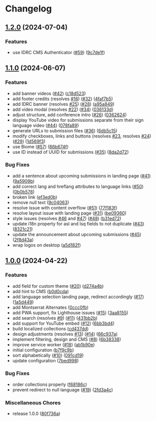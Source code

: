 # Changelog

## [1.2.0](https://github.com/inclusive-design/acaw-cama/compare/v1.1.0...v1.2.0) (2024-07-04)


### Features

* use IDRC CMS Authenticator ([#59](https://github.com/inclusive-design/acaw-cama/issues/59)) ([9c7de1f](https://github.com/inclusive-design/acaw-cama/commit/9c7de1f22642be7254db7d85c4bcaa81a891b34d))

## [1.1.0](https://github.com/inclusive-design/acaw-cama/compare/v1.0.0...v1.1.0) (2024-06-07)


### Features

* add banner videos ([#42](https://github.com/inclusive-design/acaw-cama/issues/42)) ([c18d523](https://github.com/inclusive-design/acaw-cama/commit/c18d5233b2786f7d15992c0b96c7758cb6288ef2))
* add footer credits (resolves [#16](https://github.com/inclusive-design/acaw-cama/issues/16)) ([#32](https://github.com/inclusive-design/acaw-cama/issues/32)) ([4faf7b5](https://github.com/inclusive-design/acaw-cama/commit/4faf7b5d687905ff33520c71dc32160ff7df0112))
* add IDRC banner (resolves [#25](https://github.com/inclusive-design/acaw-cama/issues/25)) ([#28](https://github.com/inclusive-design/acaw-cama/issues/28)) ([a95a849](https://github.com/inclusive-design/acaw-cama/commit/a95a849fdc50bd1c7668d92c59ef4d038d79bad2))
* add video modal (resolves [#22](https://github.com/inclusive-design/acaw-cama/issues/22)) ([#34](https://github.com/inclusive-design/acaw-cama/issues/34)) ([036133d](https://github.com/inclusive-design/acaw-cama/commit/036133d276d109b37bc1dff9cc03b548656d6b97))
* adjust structure, add conference intro ([#26](https://github.com/inclusive-design/acaw-cama/issues/26)) ([0362624](https://github.com/inclusive-design/acaw-cama/commit/0362624cc1c8115130323ba3f663a9df9c903104))
* display YouTube video for submissions separate from their sign language video ([#44](https://github.com/inclusive-design/acaw-cama/issues/44)) ([078fa89](https://github.com/inclusive-design/acaw-cama/commit/078fa89cb7f4683a7c41a378fb31d21a37a08cbd))
* generate URLs to submission files ([#36](https://github.com/inclusive-design/acaw-cama/issues/36)) ([6db5c15](https://github.com/inclusive-design/acaw-cama/commit/6db5c1582a6d74c58216b7e882389cdb9cf40abc))
* modify checkboxes, links and buttons (resolves [#23](https://github.com/inclusive-design/acaw-cama/issues/23), resolves [#24](https://github.com/inclusive-design/acaw-cama/issues/24)) ([#29](https://github.com/inclusive-design/acaw-cama/issues/29)) ([1d569f3](https://github.com/inclusive-design/acaw-cama/commit/1d569f3fb8f031c3f702f59d8164e0fa1f5bb20c))
* use Biome ([#57](https://github.com/inclusive-design/acaw-cama/issues/57)) ([86b674f](https://github.com/inclusive-design/acaw-cama/commit/86b674f8339fdb80322c5080cb010abcdbb6da3c))
* use ID instead of UUID for submissions ([#35](https://github.com/inclusive-design/acaw-cama/issues/35)) ([8da2d72](https://github.com/inclusive-design/acaw-cama/commit/8da2d727659cd4b72f372e6a60f725ff90eb4033))


### Bug Fixes

* add a sentence about upcoming submissions in landing page ([#41](https://github.com/inclusive-design/acaw-cama/issues/41)) ([9a5909b](https://github.com/inclusive-design/acaw-cama/commit/9a5909b3be1fdc8b4cc5ebf85a1c9c257b89b579))
* add correct lang and hreflang attributes to language links ([#50](https://github.com/inclusive-design/acaw-cama/issues/50)) ([0b0b578](https://github.com/inclusive-design/acaw-cama/commit/0b0b578e78b15bc979b08c89181262ee922b640e))
* broken link ([ef3ed0b](https://github.com/inclusive-design/acaw-cama/commit/ef3ed0b467cdf55cc1d8f6a3c6e4b58c39b9bb4d))
* remove null text ([9c04063](https://github.com/inclusive-design/acaw-cama/commit/9c040636e4fc046c60fadfe18fbc5a2fc5df2900))
* resolve issue with content overflow ([#51](https://github.com/inclusive-design/acaw-cama/issues/51)) ([77f183f](https://github.com/inclusive-design/acaw-cama/commit/77f183fe78ef67039e4d92202cd9700d99cb9b32))
* resolve layout issue with landing page ([#31](https://github.com/inclusive-design/acaw-cama/issues/31)) ([be09360](https://github.com/inclusive-design/acaw-cama/commit/be0936009f6904e1d37d1e8e65ac53c1a921cb90))
* style issues (resolves [#46](https://github.com/inclusive-design/acaw-cama/issues/46) and [#47](https://github.com/inclusive-design/acaw-cama/issues/47)) ([#48](https://github.com/inclusive-design/acaw-cama/issues/48)) ([b31ed72](https://github.com/inclusive-design/acaw-cama/commit/b31ed7298f94c8989b629308f3cb593e32b9b5da))
* update i18n property for asl and lsq fields to not duplicate ([#43](https://github.com/inclusive-design/acaw-cama/issues/43)) ([8321c21](https://github.com/inclusive-design/acaw-cama/commit/8321c21e502385e4ce5d5bd451c03afd0513567d))
* update the announcement about upcoming submissions ([#45](https://github.com/inclusive-design/acaw-cama/issues/45)) ([2f8d43a](https://github.com/inclusive-design/acaw-cama/commit/2f8d43ad195ec8604e7b19e49edf6db698b750a3))
* wrap logos on desktop ([a5d182f](https://github.com/inclusive-design/acaw-cama/commit/a5d182f8840da2b5de892a5fb6f5a9f128bc801f))

## [1.0.0](https://github.com/inclusive-design/acaw-cama/compare/v0.0.1...v1.0.0) (2024-04-22)


### Features

* add field for custom theme ([#20](https://github.com/inclusive-design/acaw-cama/issues/20)) ([d274a4b](https://github.com/inclusive-design/acaw-cama/commit/d274a4b2636f2204cd2ef2412c611f6374457992))
* add hint to CMS ([b0d0cda](https://github.com/inclusive-design/acaw-cama/commit/b0d0cda2d9b8e9be99e29ae3f3addceedcea6602))
* add language selection landing page, redirect accordingly ([#17](https://github.com/inclusive-design/acaw-cama/issues/17)) ([1a5d449](https://github.com/inclusive-design/acaw-cama/commit/1a5d4494ea1344d32dea13fac1cec27d01d8faa3))
* add Montserrat Alternates ([0ccc0fb](https://github.com/inclusive-design/acaw-cama/commit/0ccc0fb8b18d6926b12c9920fb6c3b6f4aa112df))
* add PWA support, fix Lighthouse issues ([#15](https://github.com/inclusive-design/acaw-cama/issues/15)) ([3aa8155](https://github.com/inclusive-design/acaw-cama/commit/3aa81553fb2459661e59d35bb379f3349b72b1e1))
* add search (resolves [#9](https://github.com/inclusive-design/acaw-cama/issues/9)) ([#11](https://github.com/inclusive-design/acaw-cama/issues/11)) ([431bb2b](https://github.com/inclusive-design/acaw-cama/commit/431bb2b21803ed73acdd6e2951f6960f8934a571))
* add support for YouTube embed ([#12](https://github.com/inclusive-design/acaw-cama/issues/12)) ([6bb3bd4](https://github.com/inclusive-design/acaw-cama/commit/6bb3bd402aadf82a2291d8d2540ac0e3b594557d))
* build localized collections ([cd437dd](https://github.com/inclusive-design/acaw-cama/commit/cd437ddd5968f820e216c7701c7eec63b53fab45))
* design adjustments (resolves [#13](https://github.com/inclusive-design/acaw-cama/issues/13)) ([#14](https://github.com/inclusive-design/acaw-cama/issues/14)) ([66c937a](https://github.com/inclusive-design/acaw-cama/commit/66c937ac7a36c631ba6868bcf8f1d8137998181a))
* implement filtering, design and CMS ([#8](https://github.com/inclusive-design/acaw-cama/issues/8)) ([6b38338](https://github.com/inclusive-design/acaw-cama/commit/6b38338abf57463a139f9ef84c3ed299b69e646d))
* improve service worker ([#18](https://github.com/inclusive-design/acaw-cama/issues/18)) ([ab1b90e](https://github.com/inclusive-design/acaw-cama/commit/ab1b90e02166807b997a981a96e534e41703c0df))
* initial configuration ([b7f9c9b](https://github.com/inclusive-design/acaw-cama/commit/b7f9c9bd73ee212d47d49f745d7f1de087ee8dc6))
* sort alphabetically ([#10](https://github.com/inclusive-design/acaw-cama/issues/10)) ([091cd19](https://github.com/inclusive-design/acaw-cama/commit/091cd1973ce0d846fd6cafb73cda68416236556d))
* update configuration ([7bed998](https://github.com/inclusive-design/acaw-cama/commit/7bed9985a085422a442b6fb7e6bab36afe445614))


### Bug Fixes

* order collections properly ([f68186c](https://github.com/inclusive-design/acaw-cama/commit/f68186cc68da0152a047a1c7b2b83f595e84c2e7))
* prevent redirect to null language ([#19](https://github.com/inclusive-design/acaw-cama/issues/19)) ([2fd3a4c](https://github.com/inclusive-design/acaw-cama/commit/2fd3a4c76fbfda00dc33dee94c90bdc5483e3d5c))


### Miscellaneous Chores

* release 1.0.0 ([80f736a](https://github.com/inclusive-design/acaw-cama/commit/80f736aba3ded27f4b4da7b4785c793404203448))
